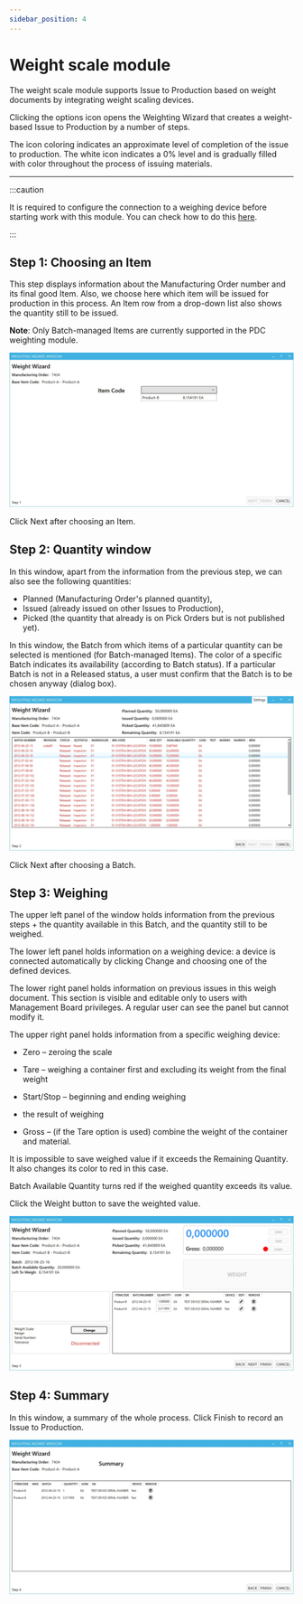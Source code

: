 ```yaml
---
sidebar_position: 4
---
```


# Weight scale module

The weight scale module supports Issue to Production based on weight documents by integrating weight scaling devices.

Clicking the options icon opens the Weighting Wizard that creates a weight-based Issue to Production by a number of steps.

The icon coloring indicates an approximate level of completion of the issue to production. The white icon indicates a 0% level and is gradually filled with color throughout the process of issuing materials.

---

:::caution

It is required to configure the connection to a weighing device before starting work with this module. You can check how to do this [here](../../../../administrator-guide/weight-scales-integration/weight-scales-integration.md).

:::

## Step 1: Choosing an Item

This step displays information about the Manufacturing Order number and its final good Item. Also, we choose here which item will be issued for production in this process. An Item row from a drop-down list also shows the quantity still to be issued.

**Note**: Only Batch-managed Items are currently supported in the PDC weighting module.

![Step](./media/weight-scale-module/step-1.webp)

Click Next after choosing an Item.

## Step 2: Quantity window

In this window, apart from the information from the previous step, we can also see the following quantities:

- Planned (Manufacturing Order's planned quantity),
- Issued (already issued on other Issues to Production),
- Picked (the quantity that already is on Pick Orders but is not published yet).

In this window, the Batch from which items of a particular quantity can be selected is mentioned (for Batch-managed Items). The color of a specific Batch indicates its availability (according to Batch status). If a particular Batch is not in a Released status, a user must confirm that the Batch is to be chosen anyway (dialog box).

![Step](./media/weight-scale-module/step-2.webp)

Click Next after choosing a Batch.

## Step 3: Weighing

The upper left panel of the window holds information from the previous steps + the quantity available in this Batch, and the quantity still to be weighed.

The lower left panel holds information on a weighing device: a device is connected automatically by clicking Change and choosing one of the defined devices.

The lower right panel holds information on previous issues in this weigh document. This section is visible and editable only to users with Management Board privileges. A regular user can see the panel but cannot modify it.

The upper right panel holds information from a specific weighing device:

- Zero – zeroing the scale

- Tare – weighing a container first and excluding its weight from the final weight

- Start/Stop – beginning and ending weighing

- the result of weighing

- Gross – (if the Tare option is used) combine the weight of the container and material.

It is impossible to save weighed value if it exceeds the Remaining Quantity. It also changes its color to red in this case.

Batch Available Quantity turns red if the weighed quantity exceeds its value.

Click the Weight button to save the weighted value.

![Step](./media/weight-scale-module/step-3.webp)

## Step 4: Summary

In this window, a summary of the whole process. Click Finish to record an Issue to Production.

![Step](./media/weight-scale-module/step-4.webp)
